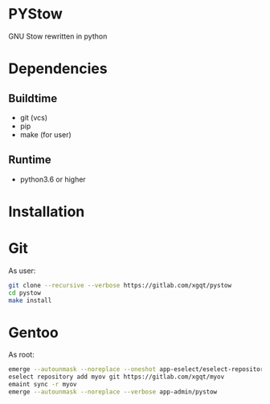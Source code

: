 # PYStow

GNU Stow rewritten in python


# Dependencies

## Buildtime

- git (vcs)
- pip
- make (for user)

## Runtime

- python3.6 or higher


# Installation

# Git

As user:

```sh
git clone --recursive --verbose https://gitlab.com/xgqt/pystow
cd pystow
make install
```


# Gentoo

As root:

```sh
emerge --autounmask --noreplace --oneshot app-eselect/eselect-repository
eselect repository add myov git https://gitlab.com/xgqt/myov
emaint sync -r myov
emerge --autounmask --noreplace --verbose app-admin/pystow
```
